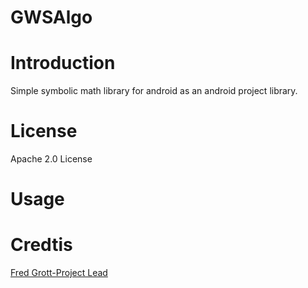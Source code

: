 GWSAlgo
=======

# Introduction

Simple symbolic math library for android as an android project library.


# License

Apache 2.0 License

# Usage


# Credtis


[Fred Grott-Project Lead]('http://about.me/fredrott')
